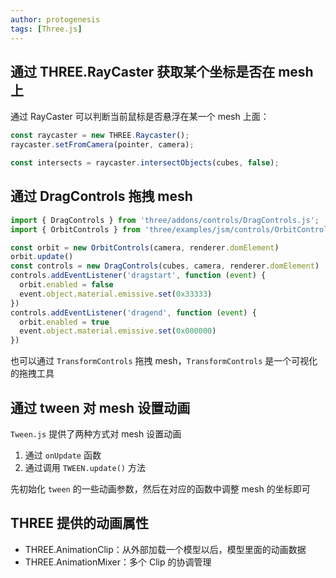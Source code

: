 ```yaml
---
author: protogenesis
tags: [Three.js]
---
```


## 通过 THREE.RayCaster 获取某个坐标是否在 mesh 上

通过 RayCaster 可以判断当前鼠标是否悬浮在某一个 mesh 上面：

```js
const raycaster = new THREE.Raycaster();
raycaster.setFromCamera(pointer, camera);

const intersects = raycaster.intersectObjects(cubes, false);
```

## 通过 DragControls 拖拽 mesh

```js
import { DragControls } from 'three/addons/controls/DragControls.js';
import { OrbitControls } from 'three/examples/jsm/controls/OrbitControls'

const orbit = new OrbitControls(camera, renderer.domElement)
orbit.update()
const controls = new DragControls(cubes, camera, renderer.domElement)
controls.addEventListener('dragstart', function (event) {
  orbit.enabled = false
  event.object.material.emissive.set(0x33333)
})
controls.addEventListener('dragend', function (event) {
  orbit.enabled = true
  event.object.material.emissive.set(0x000000)
})
```

也可以通过 `TransformControls` 拖拽 mesh，`TransformControls` 是一个可视化的拖拽工具

## 通过 tween 对 mesh 设置动画

`Tween.js` 提供了两种方式对 mesh 设置动画

1. 通过 `onUpdate` 函数
2. 通过调用 `TWEEN.update()` 方法

先初始化 `tween` 的一些动画参数，然后在对应的函数中调整 mesh 的坐标即可

## THREE 提供的动画属性

- THREE.AnimationClip：从外部加载一个模型以后，模型里面的动画数据
- THREE.AnimationMixer：多个 Clip 的协调管理

